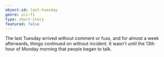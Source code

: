 ```yaml
---
object-id: last-tuesday
genre: sci-fi
type: short-story
featured: false
---
```

The last Tuesday arrived without comment or fuss, and for almost a week afterwards, things continued on without incident. It wasn't until the 13th hour of Monday morning that people began to talk.

